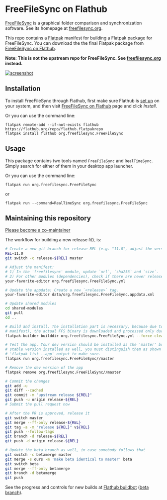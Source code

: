 # FreeFileSync on Flathub

[FreeFileSync] is a graphical folder comparison and synchronization software. See its homepage at [freefilesync.org][FreeFileSync].

This repo contains a [Flatpak] manifest for building a Flatpak package for FreeFileSync. You can download the the final Flatpak package from [FreeFileSync on Flathub].

**Note: This is not the upstream repo for FreeFileSync. See [freefilesync.org][FreeFileSync] instead.**

[![screenshot](https://www.freefilesync.org/images/screenshots/openSUSE.png)](https://www.freefilesync.org/images/screenshots/openSUSE.png)

[FreeFileSync]: https://www.freefilesync.org
[Flatpak]: https://flatpak.org
[FreeFileSync on Flathub]: https://flathub.org/apps/details/org.freefilesync.FreeFileSync

## Installation

To install FreeFileSync through Flathub, first make sure Flathub is [set up](https://flatpak.org/setup/) on your system, and then visit [FreeFileSync on Flathub] page and click *Install*.

Or you can use the command line:
```
flatpak remote-add --if-not-exists flathub https://flathub.org/repo/flathub.flatpakrepo
flatpak install flathub org.freefilesync.FreeFileSync
```

## Usage

This package contains two tools named `FreeFileSync` and `RealTimeSync`. Simply search for either of them in your desktop app launcher.

Or you can use the command line:
```
flatpak run org.freefilesync.FreeFileSync
```
or
```
flatpak run --command=RealTimeSync org.freefilesync.FreeFileSync
```

## Maintaining this repository

[Please become a co-maintainer](https://github.com/flathub/org.freefilesync.FreeFileSync/issues/11)

The workflow for building a new release `REL` is:
```sh
# Create a new git branch for release REL (e.g. "11.0", adjust the version)
REL=11.0
git switch -c release-${REL} master

# Adjust the manifest:
# 1) In the 'freefilesync' module, update `url`, `sha256` and `size`.
# 2) For other modules (dependencies), check if there are newer releases available and update them.
your-favorite-editor org.freefilesync.FreeFileSync.yml

# Update the appdata: Create a new `<release>` tag.
your-favorite-editor data/org.freefilesync.FreeFileSync.appdata.xml

# Update shared modules
cd shared-modules
git pull
cd ..

# Build and install. The installation part is necessary, because due to extra-data approach (see
# manifest), the actual FFS binary is downloaded and processed only during installation.
flatpak-builder builddir org.freefilesync.FreeFileSync.yml --force-clean --ccache --install --user

# Test the app. Your dev version should be installed as the 'master' branch, so if you have the
# stable version installed as well, you must distinguish them as shown below. Check your
# 'flatpak list --app' output to make sure.
flatpak run org.freefilesync.FreeFileSync//master

# Remove the dev version of the app
flatpak remove org.freefilesync.FreeFileSync//master

# Commit the changes
git add -u
git diff --cached
git commit -m "upstream release ${REL}"
git push -u origin release-${REL}
# Submit the pull request now

# After the PR is approved, release it
git switch master
git merge --ff-only release-${REL}
git tag -a -m "release ${REL}" v${REL}
git push --follow-tags
git branch -d release-${REL}
git push -d origin release-${REL}

# Update the beta branch as well, in case somebody follows that
git switch -c betamerge master
git merge -s ours -m 'make beta identical to master' beta
git switch beta
git merge --ff-only betamerge
git branch -d betamerge
git push
```

See the progress and controls for new builds at [Flathub buildbot](https://flathub.org/builds/#/apps/org.freefilesync.FreeFileSync) ([beta branch](https://flathub.org/builds/#/apps/org.freefilesync.FreeFileSync~2Fbeta)).
